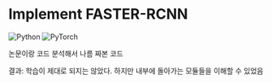 # Implement FASTER-RCNN

![Python](https://img.shields.io/badge/python-3670A0?style=for-the-badge&logo=python&logoColor=ffdd54) ![PyTorch](https://img.shields.io/badge/PyTorch-%23EE4C2C.svg?style=for-the-badge&logo=PyTorch&logoColor=white)

논문이랑 코드 분석해서 나름 짜본 코드  

결과: 학습이 제대로 되지는 않았다. 하지만 내부에 돌아가는 모듈들을 이해할 수 있었음
